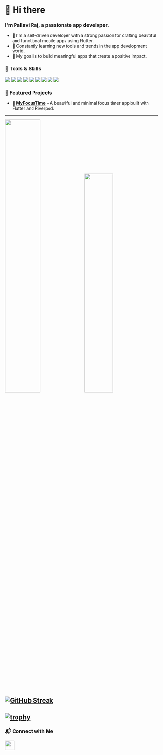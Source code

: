 # 👋 Hi there  
### I'm Pallavi Raj, a passionate app developer.
- 🔭 I'm a self-driven developer with a strong passion for crafting beautiful and functional mobile apps using Flutter.  
- 🌱 Constantly learning new tools and trends in the app development world.  
- 🎯 My goal is to build meaningful apps that create a positive impact.
 
### 🚀 Tools & Skills
<p align="left">
  <img src="https://img.shields.io/badge/Dart-0175C2?style=for-the-badge&logo=dart&logoColor=white" />
  <img src="https://img.shields.io/badge/Flutter-02569B?style=for-the-badge&logo=flutter&logoColor=white" />
  <img src="https://img.shields.io/badge/Firebase-FFCA28?style=for-the-badge&logo=firebase&logoColor=white" />
  <img src="https://img.shields.io/badge/Git-%23F05033.svg?style=for-the-badge&logo=git&logoColor=white" />
  <img src="https://img.shields.io/badge/VS%20Code-%23007ACC.svg?style=for-the-badge&logo=visual-studio-code&logoColor=white" />
  <img src="https://img.shields.io/badge/Java-007396?style=for-the-badge&logo=java&logoColor=white" />
  <img src="https://img.shields.io/badge/Android%20Studio-3DDC84?style=for-the-badge&logo=android-studio&logoColor=white" />
  <img src="https://img.shields.io/badge/Cloudinary-3448C5?style=for-the-badge&logo=cloudinary&logoColor=white" />
  <img src="https://img.shields.io/badge/Android-3DDC84?style=for-the-badge&logo=android&logoColor=white" />
</p>

### 🌟 Featured Projects

- 🔔 [**MyFocusTime**](https://github.com/pallaviraj01/MyFocusTime) – A beautiful and minimal focus timer app built with Flutter and Riverpod.
---

<p align="left">
  <img src="https://github-readme-stats.vercel.app/api?username=pallaviraj01&show_icons=true&theme=radical" width="48%"/> 
  &nbsp;&nbsp;&nbsp;
  <img src="https://github-readme-stats.vercel.app/api/top-langs/?username=pallaviraj01&layout=compact&theme=radical" width="43%"/>
</p>

[![GitHub Streak](https://streak-stats.demolab.com?user=pallaviraj01&theme=dark&hide_border=true)](https://git.io/streak-stats) 
---
[![trophy](https://github-profile-trophy.vercel.app/?username=pallaviraj01&theme=juicyfresh)](https://github.com/ryo-ma/github-profile-trophy)
---

### 📬 Connect with Me
<a href="https://www.linkedin.com/in/pallavi-raj-562645257" target="_blank">
  <img src="https://img.shields.io/badge/LinkedIn-blue?style=for-the-badge&logo=linkedin&logoColor=white" height="30">
</a>


